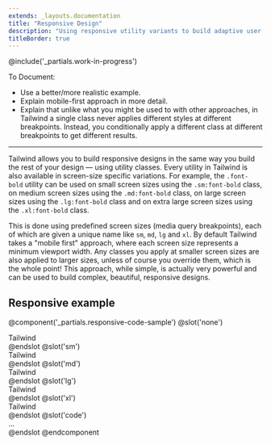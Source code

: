 ```yaml
---
extends: _layouts.documentation
title: "Responsive Design"
description: "Using responsive utility variants to build adaptive user interfaces."
titleBorder: true
---
```


@include('_partials.work-in-progress')

To Document:

- Use a better/more realistic example.
- Explain mobile-first approach in more detail.
- Explain that unlike what you might be used to with other approaches, in Tailwind a single class never applies different styles at different breakpoints. Instead, you conditionally apply a different class at different breakpoints to get different results.

---

Tailwind allows you to build responsive designs in the same way you build the rest of your design &mdash; using utility classes. Every utility in Tailwind is also available in screen-size specific variations. For example, the `.font-bold` utility can be used on small screen sizes using the `.sm:font-bold` class, on medium screen sizes using the `.md:font-bold` class, on large screen sizes using the `.lg:font-bold` class and on extra large screen sizes using the `.xl:font-bold` class.

This is done using predefined screen sizes (media query breakpoints), each of which are given a unique name like `sm`, `md`, `lg` and `xl`. By default Tailwind takes a "mobile first" approach, where each screen size represents a minimum viewport width. Any classes you apply at smaller screen sizes are also applied to larger sizes, unless of course you override them, which is the whole point! This approach, while simple, is actually very powerful and can be used to build complex, beautiful, responsive designs.

## Responsive example

@component('_partials.responsive-code-sample')
@slot('none')
<div class="flex justify-center">
  <div class="bg-purple-500 text-white w-24 h-24 rounded-full text-xs font-semibold flex items-center justify-center">Tailwind</div>
</div>
@endslot
@slot('sm')
<div class="flex justify-center">
  <div class="bg-green-500 text-white w-24 h-24 rounded-full text-xs font-semibold flex items-center justify-center">Tailwind</div>
</div>
@endslot
@slot('md')
<div class="flex justify-center">
  <div class="bg-blue-500 text-yellow-500 w-24 h-24 rounded-full text-xs font-semibold flex items-center justify-center">Tailwind</div>
</div>
@endslot
@slot('lg')
<div class="flex justify-center">
  <div class="bg-red-500 text-yellow-500 w-24 h-24 rounded-full text-xs font-semibold flex items-center justify-center">Tailwind</div>
</div>
@endslot
@slot('xl')
<div class="flex justify-center">
  <div class="bg-orange-500 text-yellow-500 w-24 h-24 rounded-full text-xs font-semibold flex items-center justify-center">Tailwind</div>
</div>
@endslot
@slot('code')
<div class="none:bg-purple-500 none:text-white sm:bg-green-500 md:bg-blue-500 md:text-yellow-500 lg:bg-red-500 xl:bg-orange-500 ...">
  ...
</div>
@endslot
@endcomponent
